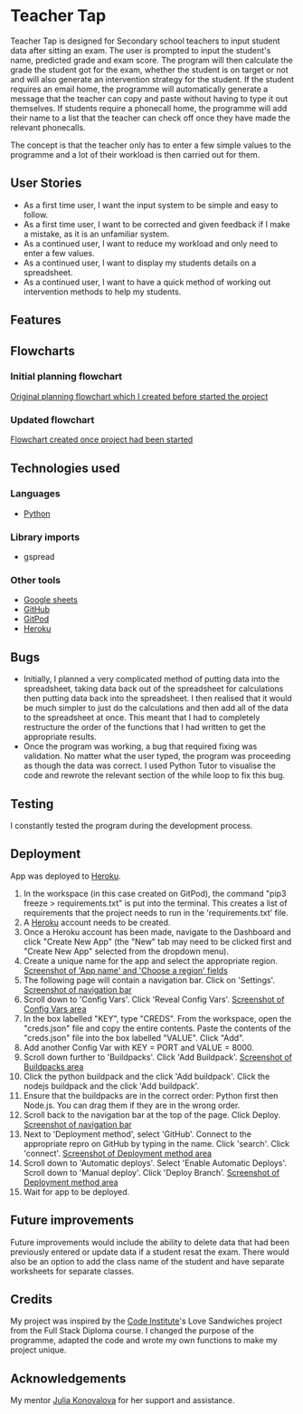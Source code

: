 # Teacher Tap
Teacher Tap is designed for Secondary school teachers to input student data after sitting an exam. The user is prompted to input the student's name, predicted grade and exam score. The program will then calculate the grade the student got for the exam, whether the student is on target or not and will also generate an intervention strategy for the student. 
If the student requires an email home, the programme will automatically generate a message that the teacher can copy and paste without having to type it out themselves. If students require a phonecall home, the programme will add their name to a list that the teacher can check off once they have made the relevant phonecalls.

The concept is that the teacher only has to enter a few simple values to the programme and a lot of their workload is then carried out for them. 

## User Stories
- As a first time user, I want the input system to be simple and easy to follow.
- As a first time user, I want to be corrected and given feedback if I make a mistake, as it is an unfamiliar system.
- As a continued user, I want to reduce my workload and only need to enter a few values. 
- As a continued user, I want to display my students details on a spreadsheet.
- As a continued user, I want to have a quick method of working out intervention methods to help my students. 

## Features


## Flowcharts
### Initial planning flowchart
[Original planning flowchart which I created before started the project](assets/images/initial-flowchart.png)
### Updated flowchart 
[Flowchart created once project had been started](assets/images/updated-flowchart.png)

## Technologies used
### Languages
- [Python](https://www.python.org/doc/essays/blurb/)

### Library imports
- gspread 

### Other tools
- [Google sheets](https://www.google.co.uk/sheets/about/)
- [GitHub](https://github.com/)
- [GitPod](https://gitpod.io/)
- [Heroku](https://www.heroku.com/)

## Bugs
- Initially, I planned a very complicated method of putting data into the spreadsheet, taking data back out of the spreadsheet for calculations then putting data back into the spreadsheet. I then realised that it would be much simpler to just do the calculations and then add all of the data to the spreadsheet at once. This meant that I had to completely restructure the order of the functions that I had written to get the appropriate results. 
- Once the program was working, a bug that required fixing was validation. No matter what the user typed, the program was proceeding as though the data was correct. I used Python Tutor to visualise the code and rewrote the relevant section of the while loop to fix this bug.

## Testing
I constantly tested the program during the development process.

## Deployment

App was deployed to [Heroku](https://www.heroku.com/).

1. In the workspace (in this case created on GitPod), the command "pip3 freeze > requirements.txt" is put into the terminal. This creates a list of requirements that the project needs to run in the 'requirements.txt' file.
2. A [Heroku](https://www.heroku.com/) account needs to be created.
3. Once a Heroku account has been made, navigate to the Dashboard and click "Create New App" (the "New" tab may need to be clicked first and  "Create New App" selected from the dropdown menu).
4. Create a unique name for the app and select the appropriate region.
[Screenshot of 'App name' and 'Choose a region' fields](assets/images/deploy1.png)
5. The following page will contain a navigation bar. Click on 'Settings'.
[Screenshot of navigation bar](assets/images/deploy2.png)
6. Scroll down to 'Config Vars'. Click 'Reveal Config Vars'.
[Screenshot of Config Vars area](assets/images/deploy3.png) 
7. In the box labelled "KEY", type "CREDS". From the workspace, open the "creds.json" file and copy the entire contents. Paste the contents of the "creds.json" file into the box labelled "VALUE". Click "Add". 
8. Add another Config Var with KEY = PORT and VALUE = 8000.
9. Scroll down further to 'Buildpacks'. Click 'Add Buildpack'.
[Screenshot of Buildpacks area](assets/images/deploy4.png)
10. Click the python buildpack and the click 'Add buildpack'. Click the nodejs buildpack and the click 'Add buildpack'.
11. Ensure that the buildpacks are in the correct order: Python first then Node.js. You can drag them if they are in the wrong order.
12. Scroll back to the navigation bar at the top of the page. Click Deploy.
[Screenshot of navigation bar](assets/images/deploy2.png)
13. Next to 'Deployment method', select 'GitHub'. Connect to the appropriate repro on GitHub by typing in the name. Click 'search'. Click 'connect'.
[Screenshot of Deployment method area](assets/images/deploy5.png)
14. Scroll down to 'Automatic deploys'. Select 'Enable Automatic Deploys'. Scroll down to 'Manual deploy'. Click 'Deploy Branch'.
[Screenshot of Deployment method area](assets/images/deploy6.png)
15. Wait for app to be deployed. 

## Future improvements
Future improvements would include the ability to delete data that had been previously entered or update data if a student resat the exam. 
There would also be an option to add the class name of the student and have separate worksheets for separate classes. 

## Credits

My project was inspired by the [Code Institute](https://codeinstitute.net/)'s Love Sandwiches project from the Full Stack Diploma course. I changed the purpose of the programme, adapted the code and wrote my own functions to make my project unique.

## Acknowledgements

My mentor [Julia Konovalova](https://github.com/IuliiaKonovalova) for her support and assistance. 